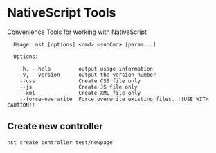 # NativeScript Tools
Convenience Tools for working with NativeScript

````
  Usage: nst [options] <cmd> <subCmd> [param...]

  Options:

    -h, --help         output usage information
    -V, --version      output the version number
    --css              Create CSS file only
    --js               Create JS file only
    --xml              Create XML file only
    --force-overwrite  Force overwrite existing files. !!USE WITH CAUTION!!
````    

## Create new controller
`nst create controller test/newpage`